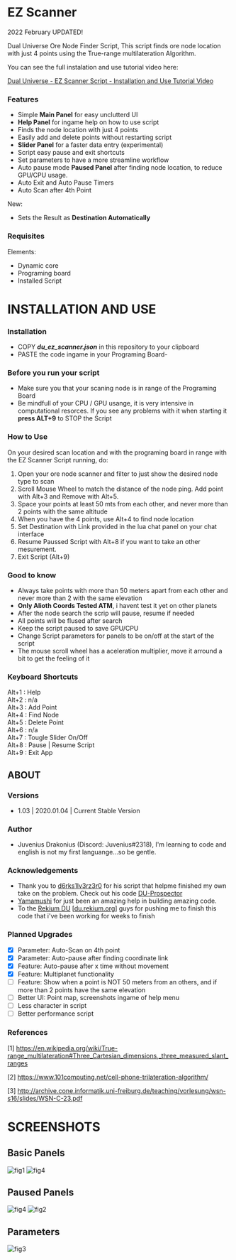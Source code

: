 # EZ Scanner

2022 February UPDATED! 

Dual Universe Ore Node Finder Script, This script finds ore node location with just 4 points using the True-range multilateration Algorithm. 

You can see the full instalation and use tutorial video here:

[Dual Universe - EZ Scanner Script - Installation and Use Tutorial Video](https://www.youtube.com/watch?v=-dG060p57Iom)


### Features
- Simple **Main Panel** for easy unclutterd UI
- **Help Panel** for ingame help on how to use script
- Finds the node location with just 4 points
- Easily add and delete points without restarting script
- **Slider Panel** for a faster data entry (experimental) 
- Script easy pause and exit shortcuts
- Set parameters to have a more streamline workflow
- Auto pause mode **Paused Panel** after finding node location, to reduce GPU/CPU usage.
- Auto Exit and Auto Pause Timers
- Auto Scan after 4th Point

New:
- Sets the Result as **Destination Automatically**

### Requisites

Elements:
- Dynamic core
- Programing board
- Installed Script

# INSTALLATION AND USE

### Installation

- COPY ***du_ez_scanner.json*** in this repository to your clipboard
- PASTE the code ingame in your Programing Board- 

### Before you run your script
- Make sure you that your scaning node is in range of the Programing Board
- Be mindfull of your CPU / GPU usange, it is very intensive in computational resorces. If you see any problems with it when starting it **press ALT+9** to STOP the Script

### How to Use

On your desired scan location and with the programing board in range with the EZ Scanner Script running, do:

1) Open your ore node scanner and filter to just show the desired node type to scan
2) Scroll Mouse Wheel to match the distance of the node ping. Add point with Alt+3 and Remove with Alt+5.
3) Space your points at least 50 mts from each other, and never more than 2 points with the same altitude
4) When you have the 4 points, use Alt+4 to find node location
5) Set Destination with Link provided in the lua chat panel on your chat interface
6) Resume Paussed Script with Alt+8 if you want to take an other mesurement.
7) Exit Script (Alt+9)

### Good to know
- Always take points with more than 50 meters apart from each other and never more than 2 with the same elevation
- **Only Alioth Coords Tested ATM**, i havent test it yet on other planets
- After the node search the scrip will pause, resume if needed
- All points will be flused after search
- Keep the script paused to save GPU/CPU
- Change Script parameters for panels to be on/off at the start of the script
- The mouse scroll wheel has a aceleration multiplier, move it arround a bit to get the feeling of it 

### Keyboard Shortcuts

Alt+1 : Help\
Alt+2 : n/a\
Alt+3 : Add Point\
Alt+4 : Find Node \
Alt+5 : Delete Point \
Alt+6 : n/a\
Alt+7 : Tougle Slider On/Off\
Alt+8 : Pause | Resume Script\
Alt+9 : Exit App

## ABOUT

###  Versions
- 1.03 | 2020.01.04 | Current Stable Version

###  Author
- Juvenius Drakonius (Discord: Juvenius#2318), I'm learning to code and english is not my first languange...so be gentle.

### Acknowledgements
- Thank you to [d6rks1lv3rz3r0](https://github.com/d6rks1lv3rz3r0) for his script that helpme finished my own take on the problem. Check out his code [DU-Prospector](https://github.com/d6rks1lv3rz3r0/DU-Prospector)
- [Yamamushi](https://github.com/yamamushi) for just been an amazing help in building amazing code.
- To the [Rekium DU](https://discord.gg/Xy3Sk59p) [[du.rekium.org](du.rekium.org)] guys for pushing me to finish this code that i've been working for weeks to finish

### Planned Upgrades
- [x] Parameter: Auto-Scan on 4th point
- [x] Parameter: Auto-pause after finding coordinate link
- [x] Feature: Auto-pause after x time without movement
- [x] Feature: Multiplanet functionality
- [ ] Feature: Show when a point is NOT 50 meters from an others, and if more than 2 points have the same elevation
- [ ] Better UI: Point map, screenshots ingame of help menu
- [ ] Less character in script
- [ ] Better performance script

### References

[1] https://en.wikipedia.org/wiki/True-range_multilateration#Three_Cartesian_dimensions,_three_measured_slant_ranges 

[2] https://www.101computing.net/cell-phone-trilateration-algorithm/

[3] http://archive.cone.informatik.uni-freiburg.de/teaching/vorlesung/wsn-s16/slides/WSN-C-23.pdf


# SCREENSHOTS

## Basic Panels
![fig1](fig1.png)
![fig4](fig5.gif)

## Paused Panels
![fig4](fig4.gif)
![fig2](fig2.png)

## Parameters
![fig3](fig3.png)
